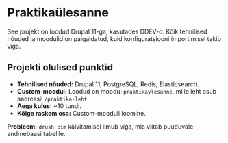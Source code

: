 # Praktikaülesanne

See projekt on loodud Drupal 11-ga, kasutades DDEV-d. Kõik tehnilised nõuded ja moodulid on paigaldatud, kuid konfiguratsiooni importimisel tekib viga.

## Projekti olulised punktid

  * **Tehnilised nõuded:** Drupal 11, PostgreSQL, Redis, Elasticsearch.
  * **Custom-moodul:** Loodud on moodul `praktikaylesanne`, mille leht asub aadressil `/praktika-leht`.
  * **Aega kulus:** \~10 tundi.
  * **Kõige raskem osa:** Custom-mooduli loomine.

**Probleem:**
`drush cim` käivitamisel ilmub viga, mis viitab puuduvale andmebaasi tabelile.
